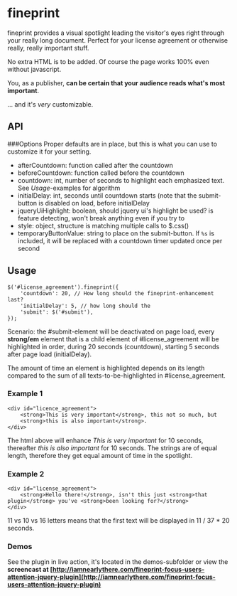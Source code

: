 # fineprint
fineprint provides a visual spotlight leading the visitor's eyes right through your really long document. Perfect for your license agreement or otherwise really, really important stuff.

No extra HTML is to be added. Of course the page works 100% even without javascript.

You, as a publisher, **can be certain that your audience reads what's most important**.

... and it's *very* customizable.

## API

###Options
Proper defaults are in place, but this is what you can use to customize it for your setting.

 - afterCountdown: function called after the countdown
 - beforeCountdown: function called before the countdown
 - countdown: int, number of seconds to highlight each emphasized text. See *Usage*-examples for algorithm
 - initialDelay: int, seconds until countdown starts (note that the submit-button is disabled on load, before initialDelay
 - jqueryUiHighlight: boolean, should jquery ui's highlight be used? is feature detecting, won't  break anything even if you try to
 - style: object, structure is matching multiple calls to $.css()
 - temporaryButtonValue: string to place on the submit-button. If `%s` is included, it will be replaced with a countdown timer updated once per second

## Usage
	$('#license_agreement').fineprint({
		'countdown': 20, // How long should the fineprint-enhancement last?
		'initialDelay': 5, // how long should the 
		'submit': $('#submit'),
	});

Scenario: the #submit-element will be deactivated on page load, every **strong/em** element that is a child element of #license_agreement will be highlighted in order, during 20 seconds (countdown), starting 5 seconds after page load (initialDelay).

The amount of time an element is highlighted depends on its length compared to the sum of all texts-to-be-highlighted in #license_agreement.

### Example 1
	
	<div id="licence_agreement">
		<strong>This is very important</strong>, this not so much, but
		<strong>this is also important</strong>.
	</div>

The html above will enhance *This is very important* for 10 seconds, thereafter *this is also important* for 10 seconds. The strings are of equal length, therefore they get equal amount of time in the spotlight.

### Example 2

	<div id="license_agreement">
		<strong>Hello there!</strong>, isn't this just <strong>that plugin</strong> you've <strong>been looking for?</strong>
	</div>

 11 vs 10 vs 16 letters means that the first text will be displayed in 11 / 37 * 20 seconds.

### Demos
See the plugin in live action, it's located in the demos-subfolder
or
view the **screencast at [http://iamnearlythere.com/fineprint-focus-users-attention-jquery-plugin](http://iamnearlythere.com/fineprint-focus-users-attention-jquery-plugin)**
